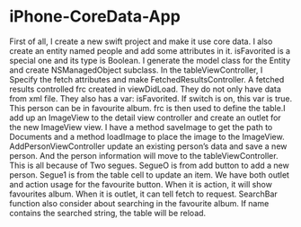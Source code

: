 # iPhone-CoreData-App
First of all, I create a new swift project and make it use core data. I also create an entity named people and add some attributes in it. isFavorited is a special one and its type is Boolean. I generate the model class for the Entity and create NSManagedObject subclass. In the tableViewController, I Specify the fetch attributes and make FetchedResultsController. A fetched results controlled frc created in viewDidLoad. They do not only have data from xml file. They also has a var: isFavorited. If switch is on, this var is true. This person can be in favourite album. frc is then used to define the table.I add up an ImageView to the detail view controller and create an outlet for the new ImageView view. I have a method saveImage to get the path to Documents and a method loadImage to place the image to the ImageView. 
AddPersonViewController update an existing person’s data and save a new person. And the person information will move to the tableViewController. This is all because of Two segues. SegueO is from add button to add a new person. Segue1 is from the table cell to update an item. We have both outlet and action usage for the favourite button. When it is action, it will show favourites album. When it is outlet, it can tell fetch to request.
SearchBar function also consider about searching in the favourite album. If name contains the searched string, the table will be reload. 

